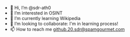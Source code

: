 - 👋 Hi, I’m @sdr-ath0
- 👀 I’m interested in OSINT
- 🌱 I’m currently learning Wikipedia
- 💞️ I’m looking to collaborate: I'm in learning process!
- 📫 How to reach me github.20.sdr@spamgourmet.com

<!---
sdr-ath0/sdr-ath0 is a ✨ special ✨ repository because its `README.md` (this file) appears on your GitHub profile.
You can click the Preview link to take a look at your changes.
--->
